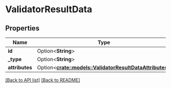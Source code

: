 # ValidatorResultData

## Properties

Name | Type | Description | Notes
------------ | ------------- | ------------- | -------------
**id** | Option<**String**> |  | 
**_type** | Option<**String**> |  | 
**attributes** | Option<[**crate::models::ValidatorResultDataAttributes**](ValidatorResultDataAttributes.md)> |  | 

[[Back to API list]](../README.md#documentation-for-api-endpoints) [[Back to README]](../README.md)


